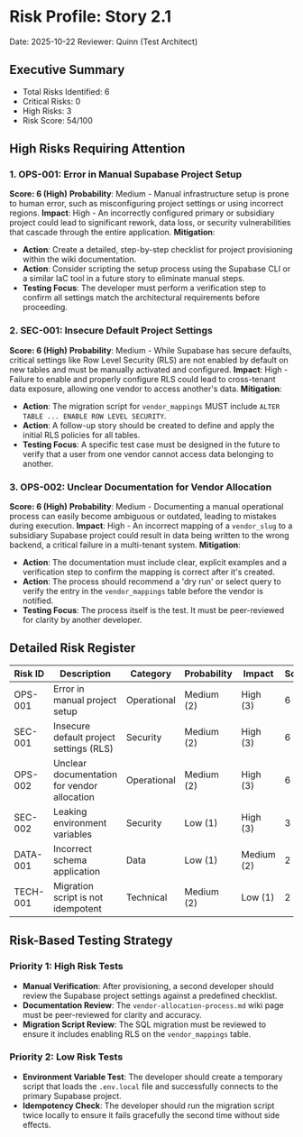# Risk Profile: Story 2.1

Date: 2025-10-22
Reviewer: Quinn (Test Architect)

## Executive Summary

- Total Risks Identified: 6
- Critical Risks: 0
- High Risks: 3
- Risk Score: 54/100

## High Risks Requiring Attention

### 1. OPS-001: Error in Manual Supabase Project Setup

**Score: 6 (High)**
**Probability**: Medium - Manual infrastructure setup is prone to human error, such as misconfiguring project settings or using incorrect regions.
**Impact**: High - An incorrectly configured primary or subsidiary project could lead to significant rework, data loss, or security vulnerabilities that cascade through the entire application.
**Mitigation**:
- **Action**: Create a detailed, step-by-step checklist for project provisioning within the wiki documentation.
- **Action**: Consider scripting the setup process using the Supabase CLI or a similar IaC tool in a future story to eliminate manual steps.
- **Testing Focus**: The developer must perform a verification step to confirm all settings match the architectural requirements before proceeding.

### 2. SEC-001: Insecure Default Project Settings

**Score: 6 (High)**
**Probability**: Medium - While Supabase has secure defaults, critical settings like Row Level Security (RLS) are not enabled by default on new tables and must be manually activated and configured.
**Impact**: High - Failure to enable and properly configure RLS could lead to cross-tenant data exposure, allowing one vendor to access another's data.
**Mitigation**:
- **Action**: The migration script for `vendor_mappings` MUST include `ALTER TABLE ... ENABLE ROW LEVEL SECURITY`.
- **Action**: A follow-up story should be created to define and apply the initial RLS policies for all tables.
- **Testing Focus**: A specific test case must be designed in the future to verify that a user from one vendor cannot access data belonging to another.

### 3. OPS-002: Unclear Documentation for Vendor Allocation

**Score: 6 (High)**
**Probability**: Medium - Documenting a manual operational process can easily become ambiguous or outdated, leading to mistakes during execution.
**Impact**: High - An incorrect mapping of a `vendor_slug` to a subsidiary Supabase project could result in data being written to the wrong backend, a critical failure in a multi-tenant system.
**Mitigation**:
- **Action**: The documentation must include clear, explicit examples and a verification step to confirm the mapping is correct after it's created.
- **Action**: The process should recommend a 'dry run' or select query to verify the entry in the `vendor_mappings` table before the vendor is notified.
- **Testing Focus**: The process itself is the test. It must be peer-reviewed for clarity by another developer.

## Detailed Risk Register

| Risk ID  | Description                                | Category    | Probability | Impact | Score | Priority |
| -------- | ------------------------------------------ | ----------- | ----------- | ------ | ----- | -------- |
| OPS-001  | Error in manual project setup              | Operational | Medium (2)  | High (3)   | 6     | High     |
| SEC-001  | Insecure default project settings (RLS)    | Security    | Medium (2)  | High (3)   | 6     | High     |
| OPS-002  | Unclear documentation for vendor allocation| Operational | Medium (2)  | High (3)   | 6     | High     |
| SEC-002  | Leaking environment variables              | Security    | Low (1)     | High (3)   | 3     | Low      |
| DATA-001 | Incorrect schema application               | Data        | Low (1)     | Medium (2) | 2     | Low      |
| TECH-001 | Migration script is not idempotent         | Technical   | Medium (2)  | Low (1)    | 2     | Low      |

## Risk-Based Testing Strategy

### Priority 1: High Risk Tests

- **Manual Verification**: After provisioning, a second developer should review the Supabase project settings against a predefined checklist.
- **Documentation Review**: The `vendor-allocation-process.md` wiki page must be peer-reviewed for clarity and accuracy.
- **Migration Script Review**: The SQL migration must be reviewed to ensure it includes enabling RLS on the `vendor_mappings` table.

### Priority 2: Low Risk Tests

- **Environment Variable Test**: The developer should create a temporary script that loads the `.env.local` file and successfully connects to the primary Supabase project.
- **Idempotency Check**: The developer should run the migration script twice locally to ensure it fails gracefully the second time without side effects.
